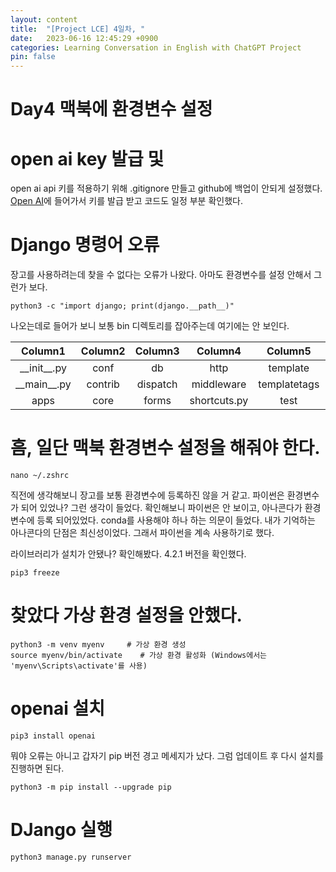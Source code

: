 ```yaml
---
layout: content
title:  "[Project LCE] 4일차, "
date:   2023-06-16 12:45:29 +0900
categories: Learning Conversation in English with ChatGPT Project
pin: false
---
```


Day4 맥북에 환경변수 설정
===



# open ai key 발급 및
open ai api 키를 적용하기 위해 .gitignore 만들고 github에 백업이 안되게 설정했다.
[Open AI](https://platform.openai.com/docs/api-reference)에 들어가서 키를 발급 받고 코드도 일정 부분 확인했다.

# Django 명령어 오류
장고를 사용하려는데 찾을 수 없다는 오류가 나왔다. 아마도 환경변수를 설정 안해서 그런가 보다.
```
python3 -c "import django; print(django.__path__)"
```
나오는데로 들어가 보니 보통 bin 디렉토리를 잡아주는데 여기에는 안 보인다.

|     Column1     |     Column2     |    Column3    |     Column4     |     Column5     |     Column6     |     
|:---------------:|:---------------:|:-------------:|:---------------:|:---------------:|:---------------:|
|  \_\_init\_\_.py  |      conf       |      db       |      http       |    template     |      urls       |                 |
|  \_\_main\_\_.py  |     contrib     |   dispatch    |   middleware    |  templatetags   |      utils      |                 |
|      apps       |      core       |     forms     |  shortcuts.py   |      test       |     views       |                 |


# 흠, 일단 맥북 환경변수 설정을 해줘야 한다.

```
nano ~/.zshrc
```
직전에 생각해보니 장고를 보통 환경변수에 등록하진 않을 거 같고. 파이썬은 환경변수가 되어 있었나? 그런 생각이 들었다. 확인해보니 파이썬은 안 보이고, 아나콘다가 환경변수에 등록 되어있었다. conda를 사용해야 하나 하는 의문이 들었다. 내가 기억하는 아나콘다의 단점은 최신성이었다. 그래서 파이썬을 계속 사용하기로 했다.


라이브러리가 설치가 안됐나? 확인해봤다. 4.2.1 버전을 확인했다.
```
pip3 freeze

```

# 찾았다 가상 환경 설정을 안했다.
```
python3 -m venv myenv     # 가상 환경 생성
source myenv/bin/activate    # 가상 환경 활성화 (Windows에서는 'myenv\Scripts\activate'를 사용)

```


# openai 설치
```
pip3 install openai

```
뭐야 오류는 아니고 갑자기 pip 버전 경고 메세지가 났다. 그럼 업데이트 후 다시 설치를 진행하면 된다.
```
python3 -m pip install --upgrade pip
```

# DJango 실행
```
python3 manage.py runserver
```